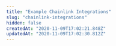 ```yaml
---
title: "Example Chainlink Integrations"
slug: "chainlink-integrations"
hidden: false
createdAt: "2020-11-09T17:02:21.848Z"
updatedAt: "2020-11-09T17:02:30.812Z"
---
```


